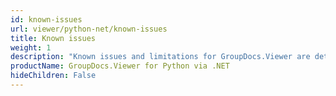```yaml
---
id: known-issues
url: viewer/python-net/known-issues
title: Known issues
weight: 1
description: "Known issues and limitations for GroupDocs.Viewer are detailed here."
productName: GroupDocs.Viewer for Python via .NET
hideChildren: False
---
```


